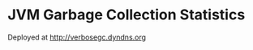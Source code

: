 JVM Garbage Collection Statistics
=================================

Deployed at http://verbosegc.dyndns.org